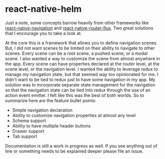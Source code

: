 # react-native-helm
Just a note, some concepts barrow heavily from other frameworks like [react-native-navigation](https://github.com/wix/react-native-navigation) and [react-native-router-flux](https://github.com/aksonov/react-native-router-flux). Two great solutions that I encourage you to take a look at.

At the core this is a framework that allows you to define navigation scenes. But, I did not want scenes to be limited on their ability to navigate to other scenes. Every scene can be a root scene, a pushed scene, or a modal scene. I also wanted a way to customize the scene from almost anywhere in the app. Every scene can have properties declared at the router level, at the scene level, or the navigation level. I wanted the ability to leverage redux to manage my navigation state, but that seemed way too opinionated for me. I didn't want to be tied to redux just to have some navigation in my app. My solution was to incorporate separate state management for the navigation so that the navigation state can be tied into redux through the use of an action event emitter. I felt like this was the best of both worlds. So to summarize here are the feature bullet points:

* Simple navigation declaration
* Ability to customize navigation properties at almost any level
* Schema support
* Ability to have multiple header buttons
* Drawer support
* Tab support

Documentation is still a work in progress as well. If you see anything out of line or something needs to be explained deeper please file an issue.
